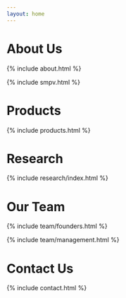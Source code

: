 ```yaml
---
layout: home
---
```


<div id="about" class="jumbotron paral paralabout">
<h1>About Us</h1>
</div>


<div class="container">
{% include about.html %}
</div>

{% include smpv.html %}

<div id="products" class="jumbotron paral paralproducts">
<h1>Products</h1>
</div>

<div class="container">
{% include products.html %}
</div>

<div id="research" class="jumbotron paral paralresearch">
  <h1>Research</h1>
</div>

{% include research/index.html %}

<div id="team" class="jumbotron paral paralteam">
  <h1>Our Team</h1>
</div>

{% include team/founders.html %}

{% include team/management.html %}


<div id="contact" class="jumbotron paral paralcontact">
  <h1>Contact Us</h1>
</div>

{% include contact.html %}

